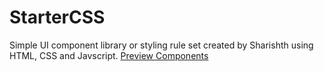 # StarterCSS
Simple UI component library or styling rule set created by Sharishth using HTML, CSS and Javscript.
[Preview Components](https://sharishth.github.io/startercss/)

